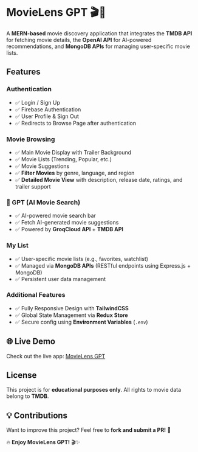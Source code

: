 # **MovieLens GPT 🎬🤖**

A **MERN-based** movie discovery application that integrates the **TMDB API** for fetching movie details, the **OpenAI API** for AI-powered recommendations, and **MongoDB APIs** for managing user-specific movie lists.

## **Features**

### **Authentication**

- ✅ Login / Sign Up  
- ✅ Firebase Authentication  
- ✅ User Profile & Sign Out  
- ✅ Redirects to Browse Page after authentication  

### **Movie Browsing**

- ✅ Main Movie Display with Trailer Background  
- ✅ Movie Lists (Trending, Popular, etc.)  
- ✅ Movie Suggestions  
- ✅ **Filter Movies** by genre, language, and region  
- ✅ **Detailed Movie View** with description, release date, ratings, and trailer support  

### **🤖 GPT (AI Movie Search)**

- ✅ AI-powered movie search bar  
- ✅ Fetch AI-generated movie suggestions  
- ✅ Powered by **GroqCloud API** + **TMDB API**  

### **My List**

- ✅ User-specific movie lists (e.g., favorites, watchlist)  
- ✅ Managed via **MongoDB APIs** (RESTful endpoints using Express.js + MongoDB)  
- ✅ Persistent user data management  

### **Additional Features**

- ✅ Fully Responsive Design with **TailwindCSS**  
- ✅ Global State Management via **Redux Store**  
- ✅ Secure config using **Environment Variables** (`.env`)  

## **🌐 Live Demo**

Check out the live app: [MovieLens GPT](https://movielens18.web.app)

## **License**

This project is for **educational purposes only**. All rights to movie data belong to **TMDB**.

## **💡 Contributions**

Want to improve this project? Feel free to **fork and submit a PR!** 🎉

🔥 **Enjoy MovieLens GPT!** 🎬✨
